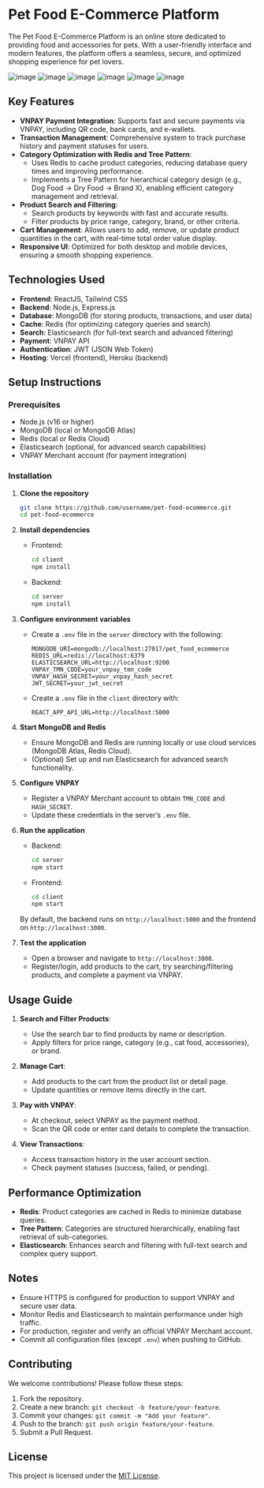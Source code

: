 


# Pet Food E-Commerce Platform

The Pet Food E-Commerce Platform is an online store dedicated to providing food and accessories for pets. With a user-friendly interface and modern features, the platform offers a seamless, secure, and optimized shopping experience for pet lovers.

![image](https://github.com/user-attachments/assets/e397049b-1514-4148-9b62-95681d172404)
![image](https://github.com/user-attachments/assets/bf85e3b8-dc31-4e10-a2b9-75c0dde2289a)
![image](https://github.com/user-attachments/assets/cd45c927-352a-417d-9fb3-a13f1c229f96)
![image](https://github.com/user-attachments/assets/6d6c16e9-0b01-4275-b3d3-ff1bce71c57f)
![image](https://github.com/user-attachments/assets/aaf5dc86-4922-4d14-85f3-6b07811f0d67)
![image](https://github.com/user-attachments/assets/c07e3904-63fc-4dea-864b-5df4bd2f9877)




## Key Features

- **VNPAY Payment Integration**: Supports fast and secure payments via VNPAY, including QR code, bank cards, and e-wallets.
- **Transaction Management**: Comprehensive system to track purchase history and payment statuses for users.
- **Category Optimization with Redis and Tree Pattern**:
  - Uses Redis to cache product categories, reducing database query times and improving performance.
  - Implements a Tree Pattern for hierarchical category design (e.g., Dog Food → Dry Food → Brand X), enabling efficient category management and retrieval.
- **Product Search and Filtering**:
  - Search products by keywords with fast and accurate results.
  - Filter products by price range, category, brand, or other criteria.
- **Cart Management**: Allows users to add, remove, or update product quantities in the cart, with real-time total order value display.
- **Responsive UI**: Optimized for both desktop and mobile devices, ensuring a smooth shopping experience.

## Technologies Used

- **Frontend**: ReactJS, Tailwind CSS
- **Backend**: Node.js, Express.js
- **Database**: MongoDB (for storing products, transactions, and user data)
- **Cache**: Redis (for optimizing category queries and search)
- **Search**: Elasticsearch (for full-text search and advanced filtering)
- **Payment**: VNPAY API
- **Authentication**: JWT (JSON Web Token)
- **Hosting**: Vercel (frontend), Heroku (backend)

## Setup Instructions

### Prerequisites

- Node.js (v16 or higher)
- MongoDB (local or MongoDB Atlas)
- Redis (local or Redis Cloud)
- Elasticsearch (optional, for advanced search capabilities)
- VNPAY Merchant account (for payment integration)

### Installation

1. **Clone the repository**

   ```bash
   git clone https://github.com/username/pet-food-ecommerce.git
   cd pet-food-ecommerce
   ```

2. **Install dependencies**

   - Frontend:
     ```bash
     cd client
     npm install
     ```
   - Backend:
     ```bash
     cd server
     npm install
     ```

3. **Configure environment variables**

   - Create a `.env` file in the `server` directory with the following:
     ```
     MONGODB_URI=mongodb://localhost:27017/pet_food_ecommerce
     REDIS_URL=redis://localhost:6379
     ELASTICSEARCH_URL=http://localhost:9200
     VNPAY_TMN_CODE=your_vnpay_tmn_code
     VNPAY_HASH_SECRET=your_vnpay_hash_secret
     JWT_SECRET=your_jwt_secret
     ```
   - Create a `.env` file in the `client` directory with:
     ```
     REACT_APP_API_URL=http://localhost:5000
     ```

4. **Start MongoDB and Redis**

   - Ensure MongoDB and Redis are running locally or use cloud services (MongoDB Atlas, Redis Cloud).
   - (Optional) Set up and run Elasticsearch for advanced search functionality.

5. **Configure VNPAY**

   - Register a VNPAY Merchant account to obtain `TMN_CODE` and `HASH_SECRET`.
   - Update these credentials in the server’s `.env` file.

6. **Run the application**

   - Backend:
     ```bash
     cd server
     npm start
     ```
   - Frontend:
     ```bash
     cd client
     npm start
     ```

   By default, the backend runs on `http://localhost:5000` and the frontend on `http://localhost:3000`.

7. **Test the application**

   - Open a browser and navigate to `http://localhost:3000`.
   - Register/login, add products to the cart, try searching/filtering products, and complete a payment via VNPAY.

## Usage Guide

1. **Search and Filter Products**:
   - Use the search bar to find products by name or description.
   - Apply filters for price range, category (e.g., cat food, accessories), or brand.

2. **Manage Cart**:
   - Add products to the cart from the product list or detail page.
   - Update quantities or remove items directly in the cart.

3. **Pay with VNPAY**:
   - At checkout, select VNPAY as the payment method.
   - Scan the QR code or enter card details to complete the transaction.

4. **View Transactions**:
   - Access transaction history in the user account section.
   - Check payment statuses (success, failed, or pending).

## Performance Optimization

- **Redis**: Product categories are cached in Redis to minimize database queries.
- **Tree Pattern**: Categories are structured hierarchically, enabling fast retrieval of sub-categories.
- **Elasticsearch**: Enhances search and filtering with full-text search and complex query support.

## Notes

- Ensure HTTPS is configured for production to support VNPAY and secure user data.
- Monitor Redis and Elasticsearch to maintain performance under high traffic.
- For production, register and verify an official VNPAY Merchant account.
- Commit all configuration files (except `.env`) when pushing to GitHub.

## Contributing

We welcome contributions! Please follow these steps:

1. Fork the repository.
2. Create a new branch: `git checkout -b feature/your-feature`.
3. Commit your changes: `git commit -m "Add your feature"`.
4. Push to the branch: `git push origin feature/your-feature`.
5. Submit a Pull Request.

## License


This project is licensed under the [MIT License](LICENSE).
